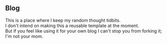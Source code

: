 ## Blog
This is a place where I keep my random thought tidbits. <br>
I don't intend on making this a reusable template at the moment. <br> But if you feel like using it for your own blog I can't stop you from forking it; I'm not your mom.
